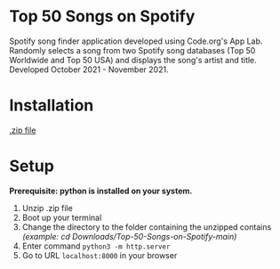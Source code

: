 # Top 50 Songs on Spotify
Spotify song finder application developed using Code.org's App Lab.\
Randomly selects a song from two Spotify song databases (Top 50 Worldwide and Top 50 USA) and displays the song's artist and title.
Developed October 2021 - November 2021.

# Installation
[.zip file](https://github.com/PlainOlSoapBar/Top-50-Songs-on-Spotify/archive/refs/heads/main.zip)

# Setup
**Prerequisite: python is installed on your system.**
1. Unzip .zip file
2. Boot up your terminal
3. Change the directory to the folder containing the unzipped contains _(example: cd Downloads/Top-50-Songs-on-Spotify-main)_
4. Enter command `python3 -m http.server`
5. Go to URL `localhost:8000` in your browser
